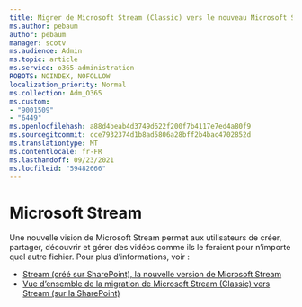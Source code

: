 ```yaml
---
title: Migrer de Microsoft Stream (Classic) vers le nouveau Microsoft Stream
ms.author: pebaum
author: pebaum
manager: scotv
ms.audience: Admin
ms.topic: article
ms.service: o365-administration
ROBOTS: NOINDEX, NOFOLLOW
localization_priority: Normal
ms.collection: Adm_O365
ms.custom:
- "9001509"
- "6449"
ms.openlocfilehash: a88d4beab4d3749d622f200f7b4117e7ed4a80f9
ms.sourcegitcommit: cce7932374d1b8ad5806a28bff2b4bac4702852d
ms.translationtype: MT
ms.contentlocale: fr-FR
ms.lasthandoff: 09/23/2021
ms.locfileid: "59482666"
---
```

# <a name="microsoft-stream"></a>Microsoft Stream

Une nouvelle vision de Microsoft Stream permet aux utilisateurs de créer, partager, découvrir et gérer des vidéos comme ils le feraient pour n’importe quel autre fichier. Pour plus d’informations, voir :

- [Stream (créé sur SharePoint), la nouvelle version de Microsoft Stream](https://docs.microsoft.com/stream/streamnew/new-stream)
- [Vue d’ensemble de la migration de Microsoft Stream (Classic) vers Stream (sur la SharePoint)](https://docs.microsoft.com/stream/streamnew/stream-classic-to-new-migration-overview)